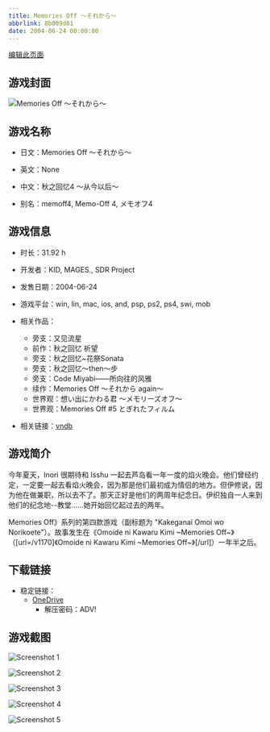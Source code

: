 ```yaml
---
title: Memories Off ～それから～
abbrlink: 8b009d81
date: 2004-06-24 00:00:00
---
```

[编辑此页面](https://github.com/ACG-3/ADV3-source/blob/main/source/_posts/games/Memories%20Off%20%EF%BD%9E%E3%81%9D%E3%82%8C%E3%81%8B%E3%82%89%EF%BD%9E.md)

## 游戏封面

![Memories Off ～それから～](https://pan.timero.xyz/d/onedrive/img_lib_001/Memories%20Off%20%EF%BD%9E%E3%81%9D%E3%82%8C%E3%81%8B%E3%82%89%EF%BD%9E_cover.avif)


## 游戏名称

- 日文：Memories Off ～それから～
- 英文：None
- 中文：秋之回忆4 ～从今以后～

- 别名：memoff4, Memo-Off 4, メモオフ4


## 游戏信息

- 时长：31.92 h
- 开发者：KID, MAGES., SDR Project
- 发售日期：2004-06-24
- 游戏平台：win, lin, mac, ios, and, psp, ps2, ps4, swi, mob
- 相关作品：
   - 旁支：又见流星
   - 前作：秋之回忆 祈望
   - 旁支：秋之回忆~花祭Sonata
   - 旁支：秋之回忆～then～步
   - 旁支：Code Miyabi——所向往的风雅
   - 续作：Memories Off ～それから again～
   - 世界观：想い出にかわる君 ～メモリーズオフ～
   - 世界观：Memories Off #5 とぎれたフィルム

- 相关链接：[vndb](https://vndb.org/v1171)


## 游戏简介

今年夏天，Inori 很期待和 Isshu 一起去芦岛看一年一度的焰火晚会。他们曾经约定，一定要一起去看焰火晚会，因为那是他们最初成为情侣的地方。但伊修说，因为他在做兼职，所以去不了。那天正好是他们的两周年纪念日。伊织独自一人来到他们的纪念地--教堂......她开始回忆起过去的两年。

Memories Off》系列的第四款游戏（副标题为 "Kakeganai Omoi wo Norikoete"）。故事发生在《Omoide ni Kawaru Kimi ~Memories Off~》（[url=/v1170]《Omoide ni Kawaru Kimi ~Memories Off~》[/url]）一年半之后。




## 下载链接

- 稳定链接：
    - [OneDrive](https://pan.timero.xyz/onedrive/adv_lib_001/Memories%20Off%20%EF%BD%9E%E3%81%9D%E3%82%8C%E3%81%8B%E3%82%89%EF%BD%9E)
        - 解压密码：ADV!



## 游戏截图


![Screenshot 1](https://pan.timero.xyz/d/onedrive/img_lib_001/Memories%20Off%20%EF%BD%9E%E3%81%9D%E3%82%8C%E3%81%8B%E3%82%89%EF%BD%9E_Screenshot_1.avif)

![Screenshot 2](https://pan.timero.xyz/d/onedrive/img_lib_001/Memories%20Off%20%EF%BD%9E%E3%81%9D%E3%82%8C%E3%81%8B%E3%82%89%EF%BD%9E_Screenshot_2.avif)

![Screenshot 3](https://pan.timero.xyz/d/onedrive/img_lib_001/Memories%20Off%20%EF%BD%9E%E3%81%9D%E3%82%8C%E3%81%8B%E3%82%89%EF%BD%9E_Screenshot_3.avif)

![Screenshot 4](https://pan.timero.xyz/d/onedrive/img_lib_001/Memories%20Off%20%EF%BD%9E%E3%81%9D%E3%82%8C%E3%81%8B%E3%82%89%EF%BD%9E_Screenshot_4.avif)

![Screenshot 5](https://pan.timero.xyz/d/onedrive/img_lib_001/Memories%20Off%20%EF%BD%9E%E3%81%9D%E3%82%8C%E3%81%8B%E3%82%89%EF%BD%9E_Screenshot_5.avif)

